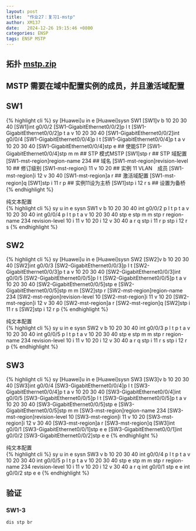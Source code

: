 ```yaml
---
layout: post
title:  "作业27：复习1-mstp"
author: XM137
date:   2024-12-26 19:15:46 +0800
categories: ENSP
tags: ENSP MSTP
---
```



## 拓扑 **[mstp.zip](/assets/ENSP/20241226/mstp.zip)**

## MSTP 需要在域中配置实例的成员，并且激活域配置

## SW1
{% highlight cli %}
<Huawei>sy
[Huawei]u in e
[Huawei]sysn SW1
[SW1]v b 10 20 30 40
[SW1]int g0/0/2
[SW1-GigabitEthernet0/0/2]p l t
[SW1-GigabitEthernet0/0/2]p t a v 10 20 30 40
[SW1-GigabitEthernet0/0/2]int g0/0/4
[SW1-GigabitEthernet0/0/4]p l t
[SW1-GigabitEthernet0/0/4]p t a v 10 20 30 40
[SW1-GigabitEthernet0/0/4]stp e ## 使能STP
[SW1-GigabitEthernet0/0/4]stp m m ## STP 模式MSTP
[SW1]stp r ## STP 域配置
[SW1-mst-region]region-name 234 ## 域名
[SW1-mst-region]revision-level 10 ## 修订级别
[SW1-mst-region]i 11 v 10 20 ## 实例 11 VLAN　成员
[SW1-mst-region]i 12 v 30 40
[SW1-mst-region]a r ## 激活域配置
[SW1-mst-region]q
[SW1]stp i 11 r p ## 实例11设为主桥
[SW1]stp i 12 r s ## 设置为备桥
{% endhighlight %}
<detalis>
<summary>纯文本配置</summary>
{% highlight cli %}
sy
u in e
sysn SW1
v b 10 20 30 40
int g0/0/2
p l t
p t a v 10 20 30 40
int g0/0/4
p l t
p t a v 10 20 30 40
stp e
stp m m
stp r
region-name 234
revision-level 10
i 11 v 10 20
i 12 v 30 40
a r
q
stp i 11 r p
stp i 12 r s
{% endhighlight %}
</detalis>


## SW2
{% highlight cli %}
<Huawei>sy
[Huawei]u in e
[Huawei]sysn SW2
[SW2]v b 10 20 30 40
[SW2]int g0/0/3
[SW2-GigabitEthernet0/0/3]p l t
[SW2-GigabitEthernet0/0/3]p t a v 10 20 30 40
[SW2-GigabitEthernet0/0/3]int g0/0/5
[SW2-GigabitEthernet0/0/5]p l t
[SW2-GigabitEthernet0/0/5]p t a v 10 20 30 40
[SW2-GigabitEthernet0/0/5]stp e 
[SW2-GigabitEthernet0/0/5]stp m m
[SW2]stp r
[SW2-mst-region]region-name 234
[SW2-mst-region]revision-level 10
[SW2-mst-region]i 11 v 10 20
[SW2-mst-region]i 12 v 30 40
[SW2-mst-region]a r
[SW2-mst-region]q
[SW2]stp i 11 r s
[SW2]stp i 12 r p
{% endhighlight %}
<detalis>
<summary>纯文本配置</summary>
{% highlight cli %}
sy
u in e
sysn SW2
v b 10 20 30 40
int g0/0/3
p l t
p t a v 10 20 30 40
int g0/0/5
p l t
p t a v 10 20 30 40
stp e 
stp m m
stp r
region-name 234
revision-level 10
i 11 v 10 20
i 12 v 30 40
a r
q
stp i 11 r s
stp i 12 r p
{% endhighlight %}
</detalis>


## SW3
{% highlight cli %}
<Huawei>sy
[Huawei]u in e
[Huawei]sysn SW3
[SW3]v b 10 20 30 40
[SW3]int g0/0/4
[SW3-GigabitEthernet0/0/4]p l t
[SW3-GigabitEthernet0/0/4]p t a v 10 20 30 40
[SW3-GigabitEthernet0/0/4]int g0/0/5
[SW3-GigabitEthernet0/0/5]p l t
[SW3-GigabitEthernet0/0/5]p t a v 10 20 30 40
[SW3-GigabitEthernet0/0/5]stp e
[SW3-GigabitEthernet0/0/5]stp m m
[SW3-mst-region]region-name 234
[SW3-mst-region]revision-level 10
[SW3-mst-region]i 11 v 10 20
[SW3-mst-region]i 12 v 30 40
[SW3-mst-region]a r
[SW3-mst-region]q
[SW3]int g0/0/1
[SW3-GigabitEthernet0/0/1]stp e e
[SW3-GigabitEthernet0/0/1]int g0/0/2
[SW3-GigabitEthernet0/0/2]stp e e
{% endhighlight %}
<detalis>
<summary>纯文本配置</summary>
{% highlight cli %}
sy
u in e
sysn SW3
v b 10 20 30 40
int g0/0/4
p l t
p t a v 10 20 30 40
int g0/0/5
p l t
p t a v 10 20 30 40
stp e
stp m m
stp r
region-name 234
revision-level 10
i 11 v 10 20
i 12 v 30 40
a r
q
int g0/0/1
stp e e
int g0/0/2
stp e e
{% endhighlight %}
</detalis>


## 验证
### SW1-3
```CLI
dis stp br
```